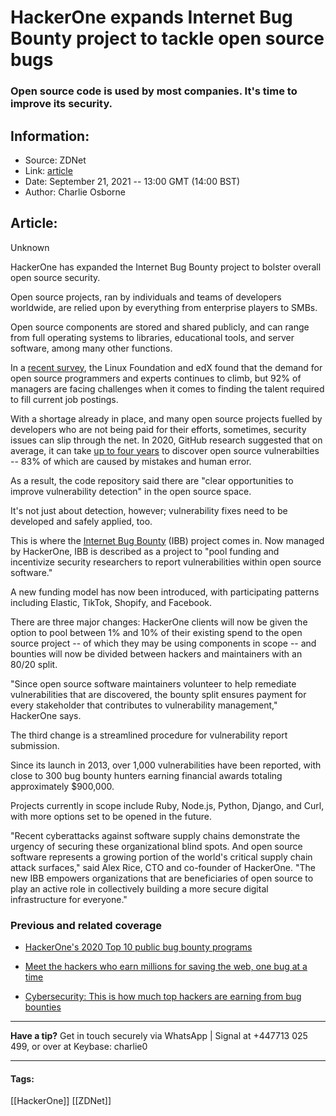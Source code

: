 # HackerOne expands Internet Bug Bounty project to tackle open source bugs
### Open source code is used by most companies. It's time to improve its security.

## Information:
+ Source: ZDNet
+ Link: [article](https://www.zdnet.com/article/hackerone-expands-internet-bug-bounty-project-to-tackle-open-source-bugs/)
+ Date: September 21, 2021 -- 13:00 GMT (14:00 BST)
+ Author: Charlie Osborne


## Article:
Unknown

HackerOne has expanded the Internet Bug Bounty project to bolster overall open source security. 


Open source projects, ran by individuals and teams of developers worldwide, are relied upon by everything from enterprise players to SMBs.  

Open source components are stored and shared publicly, and can range from full operating systems to libraries, educational tools, and server software, among many other functions.  

In a [recent survey](https://www.zdnet.com/article/linux-foundation-survey-shows-companies-desperate-to-hire-open-source-talent/), the Linux Foundation and edX found that the demand for open source programmers and experts continues to climb, but 92% of managers are facing challenges when it comes to finding the talent required to fill current job postings. 

With a shortage already in place, and many open source projects fuelled by developers who are not being paid for their efforts, sometimes, security issues can slip through the net. In 2020, GitHub research suggested that on average, it can take [up to four years](https://www.zdnet.com/article/open-source-software-security-vulnerabilities-exist-for-over-four-years-before-detection-study/) to discover open source vulnerabilties -- 83% of which are caused by mistakes and human error.  

As a result, the code repository said there are "clear opportunities to improve vulnerability detection" in the open source space.  

It's not just about detection, however; vulnerability fixes need to be developed and safely applied, too.  






This is where the [Internet Bug Bounty](https://www.hackerone.com/internet-bug-bounty) (IBB) project comes in. Now managed by HackerOne, IBB is described as a project to "pool funding and incentivize security researchers to report vulnerabilities within open source software." 

A new funding model has now been introduced, with participating patterns including Elastic, TikTok, Shopify, and Facebook.  

There are three major changes: HackerOne clients will now be given the option to pool between 1% and 10% of their existing spend to the open source project -- of which they may be using components in scope -- and bounties will now be divided between hackers and maintainers with an 80/20 split.  

"Since open source software maintainers volunteer to help remediate vulnerabilities that are discovered, the bounty split ensures payment for every stakeholder that contributes to vulnerability management," HackerOne says. 

The third change is a streamlined procedure for vulnerability report submission.  

Since its launch in 2013, over 1,000 vulnerabilities have been reported, with close to 300 bug bounty hunters earning financial awards totaling approximately $900,000. 

Projects currently in scope include Ruby, Node.js, Python, Django, and Curl, with more options set to be opened in the future.  

"Recent cyberattacks against software supply chains demonstrate the urgency of securing these organizational blind spots. And open source software represents a growing portion of the world's critical supply chain attack surfaces," said Alex Rice, CTO and co-founder of HackerOne. "The new IBB empowers organizations that are beneficiaries of open source to play an active role in collectively building a more secure digital infrastructure for everyone." 

###  Previous and related coverage

* [HackerOne's 2020 Top 10 public bug bounty programs](https://www.zdnet.com/article/hackerones-2020-top-10-public-bug-bounty-programs/)  

* [Meet the hackers who earn millions for saving the web, one bug at a time](https://www.zdnet.com/article/meet-the-hackers-who-earn-millions-for-saving-the-web-how-bug-bounties-are-changing-cybersecurity/)  

* [Cybersecurity: This is how much top hackers are earning from bug bounties](https://www.zdnet.com/article/this-is-how-much-top-hackers-are-earning-from-bug-bounties/)  




---

**Have a tip?** Get in touch securely via WhatsApp | Signal at +447713 025 499, or over at Keybase: charlie0



---





#### Tags:
[[HackerOne]] [[ZDNet]]
